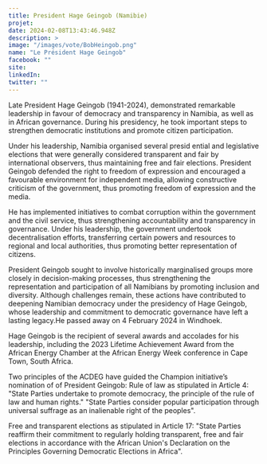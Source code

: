 ```yaml
---
title: President Hage Geingob (Namibie)
projet: 
date: 2024-02-08T13:43:46.948Z
description: >
image: "/images/vote/BobHeingob.png"
name: "Le Président Hage Geingob"
facebook: ""
site: 
linkedIn: 
twitter: ""
---
```

Late President Hage Geingob (1941-2024), demonstrated remarkable leadership in favour of democracy and transparency in Namibia, as well as in African governance. During his presidency, he took important steps to strengthen democratic institutions and promote citizen participation.

Under his leadership, Namibia organised several presid ential and legislative elections that were generally considered transparent and fair by international observers, thus maintaining free and fair elections. President Geingob defended the right to freedom of expression and encouraged a favourable environment for independent media, allowing constructive criticism of the government, thus promoting freedom of expression and the media.

He has implemented initiatives to combat corruption within the government and the civil service, thus strengthening accountability and transparency in governance. Under his leadership, the government undertook decentralisation efforts, transferring certain powers and resources to regional and local authorities, thus promoting better representation of citizens.

President Geingob sought to involve historically marginalised groups more closely in decision-making processes, thus strengthening the representation and participation of all Namibians by promoting inclusion and diversity. Although challenges remain, these actions have contributed to deepening Namibian democracy under the presidency of Hage Geingob, whose leadership and commitment to democratic governance have left a lasting legacy.He passed away on 4 February 2024 in Windhoek.

Hage Geingob is the recipient of several awards and accolades for his leadership, including the 2023 Lifetime Achievement Award from the African Energy Chamber at the African Energy Week conference in Cape Town, South Africa.

Two  principles of the ACDEG have guided the Champion initiative’s nomination of of President Geingob:
Rule of law as stipulated in Article 4:
"State Parties undertake to promote democracy, the principle of the rule of law and human rights."
"State Parties consider popular participation through universal suffrage as an inalienable right of the peoples".

Free and transparent elections as stipulated in Article 17: "State Parties reaffirm their commitment to regularly holding transparent, free and fair elections in accordance with the African Union's Declaration on the Principles Governing Democratic Elections in Africa".

